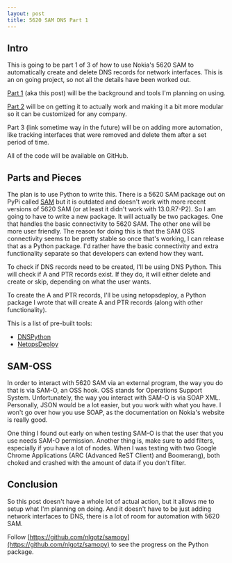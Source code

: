 ```yaml
---
layout: post
title: 5620 SAM DNS Part 1
---
```


## Intro

This is going to be part 1 of 3 of how to use Nokia's 5620 SAM to automatically create and delete DNS records for network interfaces. This is an on going project, so not all the details have been worked out.

[Part 1](http://gotz.co/2016/04/13/sam-dns-part-1/) (aka this post) will be the background and tools I'm planning on using.

[Part 2](http://gotz.co/2016/05/23/sam-dns-part-2/) will be on getting it to actually work and making it a bit more modular so it can be customized for any company.

Part 3 (link sometime way in the future) will be on adding more automation, like tracking interfaces that were removed and delete them after a set period of time.

All of the code will be available on GitHub.

## Parts and Pieces

The plan is to use Python to write this. There is a 5620 SAM package out on PyPi called [SAM](https://pypi.python.org/pypi/sam) but it is outdated and doesn't work with more recent versions of 5620 SAM (or at least it didn't work with 13.0.R7-P2). So I am going to have to write a new package. It will actually be two packages. One that handles the basic connectivity to 5620 SAM. The other one will be more user friendly. The reason for doing this is that the SAM OSS connectivity seems to be pretty stable so once that's working, I can release that as a Python package. I'd rather have the basic connectivity and extra functionality separate so that developers can extend how they want.

To check if DNS records need to be created, I'll be using DNS Python. This will check if A and PTR records exist. If they do, it will either delete and create or skip, depending on what the user wants.

To create the A and PTR records, I'll be using netopsdeploy, a Python package I wrote that will create A and PTR records (along with other functionality).

This is a list of pre-built tools:

- [DNSPython](http://www.dnspython.org/)
- [NetopsDeploy](https://github.com/nlgotz/netopsdeploy)

## SAM-OSS

In order to interact with 5620 SAM via an external program, the way you do that is via SAM-O, an OSS hook. OSS stands for Operations Support System. Unfortunately, the way you interact with SAM-O is via SOAP XML. Personally, JSON would be a lot easier, but you work with what you have. I won't go over how you use SOAP, as the documentation on Nokia's website is really good.

One thing I found out early on when testing SAM-O is that the user that you use needs SAM-O permission. Another thing is, make sure to add filters, especially if you have a lot of nodes. When I was testing with two Google Chrome Applications (ARC (Advanced ReST Client) and Boomerang), both choked and crashed with the amount of data if you don't filter.

## Conclusion

So this post doesn't have a whole lot of actual action, but it allows me to setup what I'm planning on doing. And it doesn't have to be just adding network interfaces to DNS, there is a lot of room for automation with 5620 SAM.

Follow [https://github.com/nlgotz/samopy](https://github.com/nlgotz/samopy) to see the progress on the Python package.

